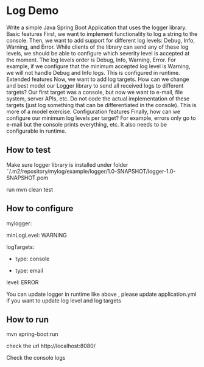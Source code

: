 # Log Demo 

Write a simple Java Spring Boot Application that uses the logger library.
Basic features
First, we want to implement functionality to log a string to the console.
Then, we want to add support for different log levels: Debug, Info, Warning, and Error.
While clients of the library can send any of these log levels, we should be able to configure which severity level is accepted at the moment.
The log levels order is Debug, Info, Warning, Error.
For example, if we configure that the minimum accepted log level is Warning, we will not handle Debug and Info logs. This is configured in runtime.
Extended features
Now, we want to add log targets. How can we change and best model our Logger library to send all received logs to different targets?
Our first target was a console, but now we want to e-mail, file system, server APIs, etc. Do not code the actual implementation of these targets (just log something that can be differentiated in the console). This is more of a model exercise.
Configuration features
Finally, how can we configure our minimum log levels per target?
For example, errors only go to e-mail but the console prints everything, etc.
It also needs to be configurable in runtime.


## How to test

Make sure logger library is installed under folder 
˜/.m2/repository/mylog/example/logger/1.0-SNAPSHOT/logger-1.0-SNAPSHOT.pom


run mvn clean test

## How to configure 

mylogger:

minLogLevel: WARNING

logTargets:
- type: console

- type: email

level: ERROR


You can update logger in runtime like above , please update application.yml
if you want to update log level and log targets 


## How to run 

mvn spring-boot:run

check the url http://localhost:8080/

Check the console logs 
























